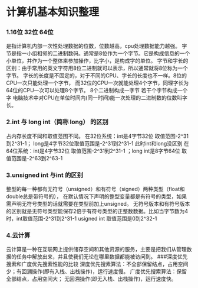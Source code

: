# 计算机基本知识整理

### 1.16位 32位 64位
是指计算机内部一次性处理数据的位数，位数越高，cpu处理数据能力越强。
字节是指一小组相邻的二进制数码。通常是8位作为一个字节。它是构成信息的一个小单位，并作为一个整体来参加操作，比字小，是构成字的单位。
字节和字长的区别：由于常用的英文字符用8位二进制就可以表示，所以通常就将8位称为一个字节。
字长的长度是不固定的，对于不同的CPU、字长的长度也不一样。8位的CPU一次只能处理一个字节，
而32位的CPU一次就能处理4个字节，同理字长为64位的CPU一次可以处理8个字节。 
8个二进制构成一字节 若干个字节构成一个字 电脑技术中对CPU在单位时间内(同一时间)能一次处理的二进制数的位数叫字长。
### 2.int 与 long int（简称 long） 的区别
占内存长度不同和取值范围不同。
在32位系统：int是4字节32位 取值范围-2^31到2^31-1； long是4字节32位取值范围是-2^31到2^31-1 此时int和long没区别
在64位系统：int是4字节32位  取值范围-2^31到2^31-1 ；long int是8字节64位 取值范围是-2^63到2^63-1
### 3.unsigned int 与int 的区别
整型的每一种都有无符号（unsigned）和有符号（signed）两种类型（float和double总是带符号的），
在默认情况下声明的整型变量都是有符号的类型，如果需声明无符号类型的话就需要在类型前加上unsigned。
无符号版本和有符号版本的区别就是无符号类型能保存2倍于有符号类型的正整数数据。比如当字节数为4时，int取值范围-2^31到2^31-1
usigned int 取值范围是0到2^32-1
### 4.云计算
云计算是一种在互联网上提供储存空间和其他资源的服务，主要是把我们从管理数据的任务中解放出来，并且使我们无论在哪里数据都能被访问到。
###深度优先搜索和广度优先搜索性能的比较
深度优先搜素算法：不全部保留结点，占用空间少；有回溯操作(即有入栈、出栈操作)，运行速度慢。
广度优先搜索算法：保留全部结点，占用空间大； 无回溯操作(即无入栈、出栈操作)，运行速度快。